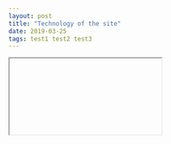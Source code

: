```yaml
---
layout: post
title: "Technology of the site"
date: 2019-03-25
tags: test1 test2 test3
---
```


<iframe>{assets/test_1.html}<\iframe>
